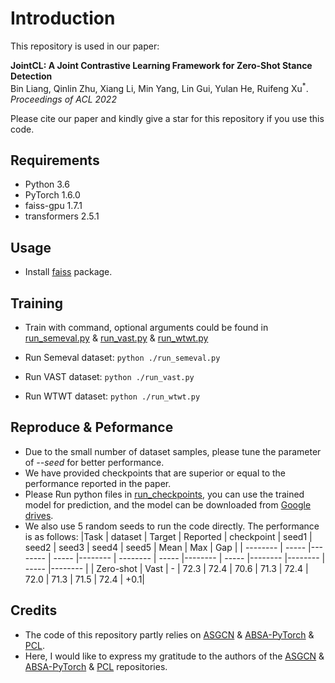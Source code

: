 # Introduction
This repository is used in our paper:  
  
<!-- [**Jointly Learning Aspect-Focused and Inter-Aspect Relations with Graph Convolutional Networks for Aspect Sentiment Analysis**](https://www.aclweb.org/anthology/2020.coling-main.13/) -->
**JointCL: A Joint Contrastive Learning Framework for Zero-Shot Stance Detection**
<br>
Bin Liang, Qinlin Zhu, Xiang Li, Min Yang, Lin Gui, Yulan He, Ruifeng Xu<sup>\*</sup>. *Proceedings of ACL 2022*

Please cite our paper and kindly give a star for this repository if you use this code.

## Requirements

* Python 3.6
* PyTorch 1.6.0
* faiss-gpu 1.7.1
* transformers 2.5.1


## Usage

* Install [faiss](https://github.com/facebookresearch/faiss) package.

## Training
* Train with command, optional arguments could be found in [run_semeval.py](/run_semeval.py) \& [run_vast.py](/run_vast.py) \& [run_wtwt.py](/run_wtwt.py)


* Run Semeval dataset: ```python ./run_semeval.py```

* Run VAST dataset: ```python ./run_vast.py```

* Run WTWT dataset: ```python ./run_wtwt.py```

## Reproduce & Peformance

* Due to the small number of dataset samples, please tune the parameter of *--seed* for better performance.
* We have provided checkpoints that are superior or equal to the performance reported in the paper. 
* Please Run python files in [run_checkpoints](/run_checkpoints), you can use the trained model for prediction, and the model can be downloaded from [Google drives](https://drive.google.com/drive/folders/1W-UIVfHVgsLycTZdEIb4gNhGKCBW2wKo?usp=sharing).
* We also use 5 random seeds to run the code directly. The performance is as follows:
    |Task | dataset | Target | Reported | checkpoint | seed1 | seed2 | seed3 | seed4 | seed5 | Mean | Max | Gap |
    | --------   | -----   |--------   | -----   |--------   | --------   | -----   |--------   | -----   |--------   |--------   | -----   |--------   |
    | Zero-shot | Vast | - | 72.3 |  72.4 | 70.6 | 71.3 | 72.4 | 72.0 | 71.3 | 71.5 | 72.4 | +0.1|

<!-- ## Citation

The BibTex of the citation is as follow:

```bibtex
@inproceedings{liang-etal-2020-jointly,
    title = "Jointly Learning Aspect-Focused and Inter-Aspect Relations with Graph Convolutional Networks for Aspect Sentiment Analysis",
    author = "Liang, Bin  and
      Yin, Rongdi  and
      Gui, Lin  and
      Du, Jiachen  and
      Xu, Ruifeng",
    booktitle = "Proceedings of the 28th International Conference on Computational Linguistics",
    month = dec,
    year = "2020",
    address = "Barcelona, Spain (Online)",
    publisher = "International Committee on Computational Linguistics",
    url = "https://www.aclweb.org/anthology/2020.coling-main.13",
    pages = "150--161",
    abstract = "In this paper, we explore a novel solution of constructing a heterogeneous graph for each instance by leveraging aspect-focused and inter-aspect contextual dependencies for the specific aspect and propose an Interactive Graph Convolutional Networks (InterGCN) model for aspect sentiment analysis. Specifically, an ordinary dependency graph is first constructed for each sentence over the dependency tree. Then we refine the graph by considering the syntactical dependencies between contextual words and aspect-specific words to derive the aspect-focused graph. Subsequently, the aspect-focused graph and the corresponding embedding matrix are fed into the aspect-focused GCN to capture the key aspect and contextual words. Besides, to interactively extract the inter-aspect relations for the specific aspect, an inter-aspect GCN is adopted to model the representations learned by aspect-focused GCN based on the inter-aspect graph which is constructed by the relative dependencies between the aspect words and other aspects. Hence, the model can be aware of the significant contextual and aspect words when interactively learning the sentiment features for a specific aspect. Experimental results on four benchmark datasets illustrate that our proposed model outperforms state-of-the-art methods and substantially boosts the performance in comparison with BERT.",
}
```
 -->

## Credits

* The code of this repository partly relies on [ASGCN](https://github.com/GeneZC/ASGCN) \& [ABSA-PyTorch](https://github.com/songyouwei/ABSA-PyTorch) \& [PCL](https://github.com/salesforce/PCL). 
* Here, I would like to express my gratitude to the authors of the [ASGCN](https://github.com/GeneZC/ASGCN) \& [ABSA-PyTorch](https://github.com/songyouwei/ABSA-PyTorch) \& [PCL](https://github.com/salesforce/PCL) repositories.

